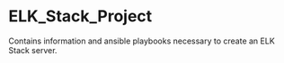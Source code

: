 # ELK_Stack_Project
Contains information and ansible playbooks necessary to create an ELK Stack server.
